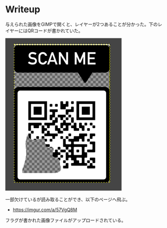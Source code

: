 # Writeup

与えられた画像をGIMPで開くと、レイヤーが2つあることが分かった。下のレイヤーにはQRコードが書かれていた。

![](img/2021-03-28-02-10-31.png)

一部欠けているが読み取ることができ、以下のページへ飛ぶ。

* https://imgur.com/a/57VgQ8M

フラグが書かれた画像ファイルがアップロードされている。

<!-- UMASS{QR-3Z-m0d3} -->